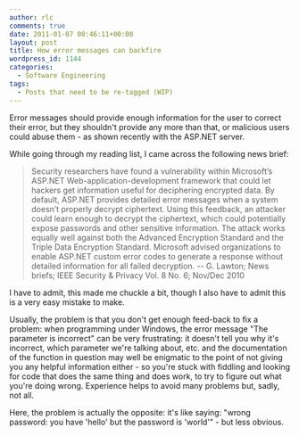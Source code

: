 ```yaml
---
author: rlc
comments: true
date: 2011-01-07 00:46:11+00:00
layout: post
title: How error messages can backfire
wordpress_id: 1144
categories:
  - Software Engineering
tags:
  - Posts that need to be re-tagged (WIP)
---
```


Error messages should provide enough information for the user to correct their error, but they shouldn't provide any more than that, or malicious users could abuse them - as shown recently with the ASP.NET server.

<!--more-->

While going through my reading list, I came across the following news brief:

<blockquote>Security researchers have found a vulnerability within Microsoft’s ASP.NET Web-application-development framework that could let hackers get information useful for deciphering encrypted data. By default, ASP.NET provides detailed error messages when a system doesn’t properly decrypt ciphertext. Using this feedback, an attacker could learn enough to decrypt the ciphertext, which could potentially expose passwords and other sensitive information. The attack works equally well against both the Advanced Encryption Standard and the Triple Data Encryption Standard. Microsoft advised organizations to enable ASP.NET custom error codes to generate a response without detailed information for all failed decryption. -- G. Lawton; News briefs; IEEE Security & Privacy Vol. 8 No. 6; Nov/Dec 2010</blockquote>

I have to admit, this made me chuckle a bit, though I also have to admit this is a very easy mistake to make.

Usually, the problem is that you don't get enough feed-back to fix a problem: when programming under Windows, the error message "The parameter is incorrect" can be very frustrating: it doesn't tell you why it's incorrect, which parameter we're talking about, etc. and the documentation of the function in question may well be enigmatic to the point of not giving you any helpful information either - so you're stuck with fiddling and looking for code that does the same thing and does work, to try to figure out what you're doing wrong. Experience helps to avoid many problems but, sadly, not all.

Here, the problem is actually the opposite: it's like saying: "wrong password: you have 'hello' but the password is 'world'" - but less obvious.
